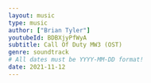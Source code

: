 ```yaml
---
layout: music
type: music
author: ["Brian Tyler"]
youtubeId: BDBXjyPfWyA
subtitle: Call Of Duty MW3 (OST)
genre: soundtrack
# All dates must be YYYY-MM-DD format!
date: 2021-11-12
---
```

